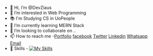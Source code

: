 - 👋 Hi, I’m @DevZiaus
- 👀 I’m interested in Web Programming
- 📚 I'm Studying CS in UoPeople
- 🌱 I’m currently learning MERN Stack
- 💞️ I’m looking to collaborate on ..
- 📫 How to reach me 
-<a href="https://devziaus.xyz" target="_blank">Portfolio</a> <a href="https://www.facebook.com/DevZiaus" target="_blank">facebook</a> <a href="https://twitter.com/DevZiaus" target="_blank">Twitter</a> <a href="https://www.linkedin.com/in/devziaus" target="_blank">Linkedin</a> <a href="https://wa.me/message/KKFDKSU6GSCRJ1" target="_blank">Whatsapp</a> <a href="mailto:contact@devziaus.xyz" target="_blank">Email</a>
- 🎯 Skills - [![My Skills](https://skills.thijs.gg/icons?i=nodejs,react,express,mongodb,js,html,css,bootstrap,tailwind,php,laravel)](https://skills.thijs.gg)

<!---
DevZiaus/DevZiaus is a ✨ special ✨ repository because its `README.md` (this file) appears on your GitHub profile.
You can click the Preview link to take a look at your changes.
--->
